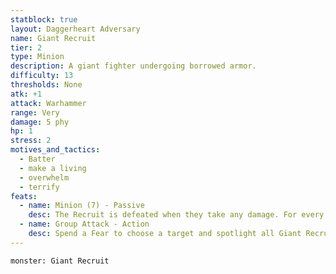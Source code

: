 ```yaml
---
statblock: true
layout: Daggerheart Adversary
name: Giant Recruit
tier: 2
type: Minion
description: A giant fighter undergoing borrowed armor.
difficulty: 13
thresholds: None
atk: +1
attack: Warhammer
range: Very
damage: 5 phy
hp: 1
stress: 2
motives_and_tactics:
  - Batter
  - make a living
  - overwhelm
  - terrify
feats:
  - name: Minion (7) - Passive
    desc: The Recruit is defeated when they take any damage. For every 7 damage a PC deals to the Recruit, defeat an additional Minion within range the attack would succeed against.
  - name: Group Attack - Action
    desc: Spend a Fear to choose a target and spotlight all Giant Recruits within Close range of them. Those Minions move into Melee range of the target and make one shared attack roll. On a success, they deal 5 physical damage each. Combine this damage.
---
```


```statblock
monster: Giant Recruit
```
